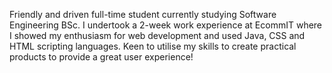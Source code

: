 Friendly and driven full-time student currently studying Software Engineering BSc. I undertook a 2-week work experience at EcommIT where I showed my enthusiasm for web development and used Java, CSS and HTML scripting languages. Keen to utilise my skills to create practical products to provide a great user experience!
